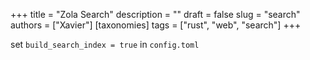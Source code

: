 +++
title = "Zola Search"
description = ""
draft = false
slug = "search"
authors = ["Xavier"]
[taxonomies]
tags = ["rust", "web", "search"]
+++

set `build_search_index = true` in `config.toml`
